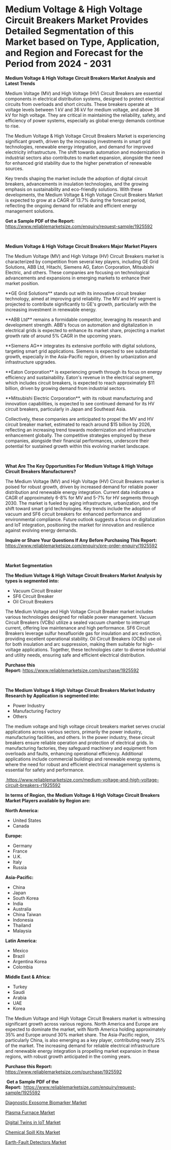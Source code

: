 <p><h1>Medium Voltage & High Voltage Circuit Breakers Market Provides Detailed Segmentation of this Market based on Type, Application, and Region and Forecast for the Period from 2024 - 2031</h1></p><p><strong>Medium Voltage & High Voltage Circuit Breakers Market Analysis and Latest Trends</strong></p>
<p><p>Medium Voltage (MV) and High Voltage (HV) Circuit Breakers are essential components in electrical distribution systems, designed to protect electrical circuits from overloads and short circuits. These breakers operate at voltage levels between 1 kV and 36 kV for medium voltage, and above 36 kV for high voltage. They are critical in maintaining the reliability, safety, and efficiency of power systems, especially as global energy demands continue to rise.</p><p>The Medium Voltage & High Voltage Circuit Breakers Market is experiencing significant growth, driven by the increasing investments in smart grid technologies, renewable energy integration, and demand for improved electricity infrastructure. The shift towards automation and modernization in industrial sectors also contributes to market expansion, alongside the need for enhanced grid stability due to the higher penetration of renewable sources.</p><p>Key trends shaping the market include the adoption of digital circuit breakers, advancements in insulation technologies, and the growing emphasis on sustainability and eco-friendly solutions. With these developments, the Medium Voltage & High Voltage Circuit Breakers Market is expected to grow at a CAGR of 13.7% during the forecast period, reflecting the ongoing demand for reliable and efficient energy management solutions.</p></p>
<p><strong>Get a Sample PDF of the Report:&nbsp;</strong> <a href="https://www.reliablemarketsize.com/enquiry/request-sample/1925592?utm_campaign=1170&utm_medium=2&utm_source=Github&utm_content=ia&utm_term=24102024&utm_id=medium-voltage-high-voltage-circuit-breakers">https://www.reliablemarketsize.com/enquiry/request-sample/1925592</a></p>
<p>&nbsp;</p>
<p><strong>Medium Voltage & High Voltage Circuit Breakers Major Market Players</strong></p>
<p><p>The Medium Voltage (MV) and High Voltage (HV) Circuit Breakers market is characterized by competition from several key players, including GE Grid Solutions, ABB Ltd, Hitachi, Siemens AG, Eaton Corporation, Mitsubishi Electric, and others. These companies are focusing on technological advancements and expansions in emerging markets to enhance their market position.</p><p>**GE Grid Solutions** stands out with its innovative circuit breaker technology, aimed at improving grid reliability. The MV and HV segment is projected to contribute significantly to GE's growth, particularly with the increasing investment in renewable energy.</p><p>**ABB Ltd** remains a formidable competitor, leveraging its research and development strength. ABB's focus on automation and digitalization in electrical grids is expected to enhance its market share, projecting a market growth rate of around 5% CAGR in the upcoming years.</p><p>**Siemens AG** integrates its extensive portfolio with digital solutions, targeting smart grid applications. Siemens is expected to see substantial growth, especially in the Asia-Pacific region, driven by urbanization and infrastructure upgrades.</p><p>**Eaton Corporation** is experiencing growth through its focus on energy efficiency and sustainability. Eaton's revenue in the electrical segment, which includes circuit breakers, is expected to reach approximately $11 billion, driven by growing demand from industrial sectors.</p><p>**Mitsubishi Electric Corporation**, with its robust manufacturing and innovation capabilities, is expected to see continued demand for its HV circuit breakers, particularly in Japan and Southeast Asia.</p><p>Collectively, these companies are anticipated to propel the MV and HV circuit breaker market, estimated to reach around $15 billion by 2026, reflecting an increasing trend towards modernization and infrastructure enhancement globally. The competitive strategies employed by these companies, alongside their financial performances, underscore their potential for sustained growth within this evolving market landscape.</p></p>
<p>&nbsp;</p>
<p><strong>What Are The Key Opportunities For Medium Voltage & High Voltage Circuit Breakers Manufacturers?</strong></p>
<p><p>The Medium Voltage (MV) and High Voltage (HV) Circuit Breakers market is poised for robust growth, driven by increased demand for reliable power distribution and renewable energy integration. Current data indicates a CAGR of approximately 6-8% for MV and 5-7% for HV segments through 2030. The market is fueled by aging infrastructure, urbanization, and the shift toward smart grid technologies. Key trends include the adoption of vacuum and SF6 circuit breakers for enhanced performance and environmental compliance. Future outlook suggests a focus on digitalization and IoT integration, positioning the market for innovation and resilience against evolving energy demands.</p></p>
<p><strong>Inquire or Share Your Questions If Any Before Purchasing This Report:</strong> <a href="https://www.reliablemarketsize.com/enquiry/pre-order-enquiry/1925592?utm_campaign=1170&utm_medium=2&utm_source=Github&utm_content=ia&utm_term=24102024&utm_id=medium-voltage-high-voltage-circuit-breakers">https://www.reliablemarketsize.com/enquiry/pre-order-enquiry/1925592</a></p>
<p>&nbsp;</p>
<p><strong>Market Segmentation</strong></p>
<p><strong>The Medium Voltage & High Voltage Circuit Breakers Market Analysis by types is segmented into:</strong></p>
<p><ul><li>Vacuum Circuit Breaker</li><li>SF6 Circuit Breaker</li><li>Oil Circuit Breakers</li></ul></p>
<p><p>The Medium Voltage and High Voltage Circuit Breaker market includes various technologies designed for reliable power management. Vacuum Circuit Breakers (VCBs) utilize a sealed vacuum chamber to interrupt current, offering low maintenance and high performance. SF6 Circuit Breakers leverage sulfur hexafluoride gas for insulation and arc extinction, providing excellent operational stability. Oil Circuit Breakers (OCBs) use oil for both insulation and arc suppression, making them suitable for high-voltage applications. Together, these technologies cater to diverse industrial and utility needs, ensuring safe and efficient electrical distribution.</p></p>
<p><strong>Purchase this Report:&nbsp;</strong><a href="https://www.reliablemarketsize.com/purchase/1925592?utm_campaign=1170&utm_medium=2&utm_source=Github&utm_content=ia&utm_term=24102024&utm_id=medium-voltage-high-voltage-circuit-breakers">https://www.reliablemarketsize.com/purchase/1925592</a></p>
<p>&nbsp;</p>
<p><strong>The Medium Voltage & High Voltage Circuit Breakers Market Industry Research by Application is segmented into:</strong></p>
<p><ul><li>Power Industry</li><li>Manufacturing Factory</li><li>Others</li></ul></p>
<p><p>The medium voltage and high voltage circuit breakers market serves crucial applications across various sectors, primarily the power industry, manufacturing facilities, and others. In the power industry, these circuit breakers ensure reliable operation and protection of electrical grids. In manufacturing factories, they safeguard machinery and equipment from overloads and faults, enhancing operational efficiency. Additional applications include commercial buildings and renewable energy systems, where the need for robust and efficient electrical management systems is essential for safety and performance.</p></p>
<p><a href="https://www.reliablemarketsize.com/medium-voltage-and-high-voltage-circuit-breakers-r1925592?utm_campaign=1170&utm_medium=2&utm_source=Github&utm_content=ia&utm_term=24102024&utm_id=medium-voltage-high-voltage-circuit-breakers">&nbsp;https://www.reliablemarketsize.com/medium-voltage-and-high-voltage-circuit-breakers-r1925592</a></p>
<p><strong>In terms of Region, the Medium Voltage & High Voltage Circuit Breakers Market Players available by Region are:</strong></p>
<p>
    <p> <strong> North America: </strong>
        <ul>
            <li>United States</li>
            <li>Canada</li>
        </ul>
        </p> 
    <p> <strong> Europe: </strong>
        <ul>
            <li>Germany</li>
            <li>France</li>
            <li>U.K.</li>
            <li>Italy</li>
            <li>Russia</li>
        </ul>
        </p> 
    <p> <strong> Asia-Pacific: </strong>
        <ul>
            <li>China</li>
            <li>Japan</li>
            <li>South Korea</li>
            <li>India</li>
            <li>Australia</li>
            <li>China Taiwan</li>
            <li>Indonesia</li>
            <li>Thailand</li>
            <li>Malaysia</li>
        </ul>
        </p> 
    <p> <strong> Latin America: </strong>
        <ul>
            <li>Mexico</li>
            <li>Brazil</li>
            <li>Argentina Korea</li>
            <li>Colombia</li>
        </ul>
        </p> 
    <p> <strong> Middle East & Africa: </strong>
        <ul>
            <li>Turkey</li>
            <li>Saudi</li>
            <li>Arabia</li>
            <li>UAE</li>
            <li>Korea</li>
        </ul>
    </p>
    </p>
<p><p>The Medium Voltage and High Voltage Circuit Breakers market is witnessing significant growth across various regions. North America and Europe are expected to dominate the market, with North America holding approximately 35% and Europe around 30% market share. The Asia-Pacific region, particularly China, is also emerging as a key player, contributing nearly 25% of the market. The increasing demand for reliable electrical infrastructure and renewable energy integration is propelling market expansion in these regions, with robust growth anticipated in the coming years.</p></p>
<p><strong>Purchase this Report: </strong><a href="https://www.reliablemarketsize.com/purchase/1925592?utm_campaign=1170&utm_medium=2&utm_source=Github&utm_content=ia&utm_term=24102024&utm_id=medium-voltage-high-voltage-circuit-breakers">https://www.reliablemarketsize.com/purchase/1925592</a></p>
<p>&nbsp;<strong>Get a Sample PDF of the Report:&nbsp;&nbsp;</strong><a href="https://www.reliablemarketsize.com/enquiry/request-sample/1925592?utm_campaign=1170&utm_medium=2&utm_source=Github&utm_content=ia&utm_term=24102024&utm_id=medium-voltage-high-voltage-circuit-breakers">https://www.reliablemarketsize.com/enquiry/request-sample/1925592</a></p>
<p><strong></strong></p>
<p><p><a href="https://www.linkedin.com/pulse/diagnostic-exosome-biomarker-market-pulse-105-expansion-epwic?utm_campaign=1170&utm_medium=2&utm_source=Github&utm_content=ia&utm_term=24102024&utm_id=medium-voltage-high-voltage-circuit-breakers">Diagnostic Exosome Biomarker Market</a></p><p><a href="https://issuu.com/reportprime-2/docs/plasma-furnace-market-size-2030.ppt_e1151587c865fc?utm_campaign=1170&utm_medium=2&utm_source=Github&utm_content=ia&utm_term=24102024&utm_id=medium-voltage-high-voltage-circuit-breakers">Plasma Furnace Market</a></p><p><a href="https://github.com/nenitafam9o0/Market-Research-Report-List-1/blob/main/digital-twins-in-iot-market.md?utm_campaign=1170&utm_medium=2&utm_source=Github&utm_content=ia&utm_term=24102024&utm_id=medium-voltage-high-voltage-circuit-breakers">Digital Twins in IoT Market</a></p><p><a href="https://issuu.com/reportprime-2/docs/chemical-spill-kits-market-size-203_0f4f2b8acb5442?utm_campaign=1170&utm_medium=2&utm_source=Github&utm_content=ia&utm_term=24102024&utm_id=medium-voltage-high-voltage-circuit-breakers">Chemical Spill Kits Market</a></p><p><a href="https://github.com/sofayahoo2023/Market-Research-Report-List-6/blob/main/earth-fault-detectors-market.md?utm_campaign=1170&utm_medium=2&utm_source=Github&utm_content=ia&utm_term=24102024&utm_id=medium-voltage-high-voltage-circuit-breakers">Earth-Fault Detectors Market</a></p></p>